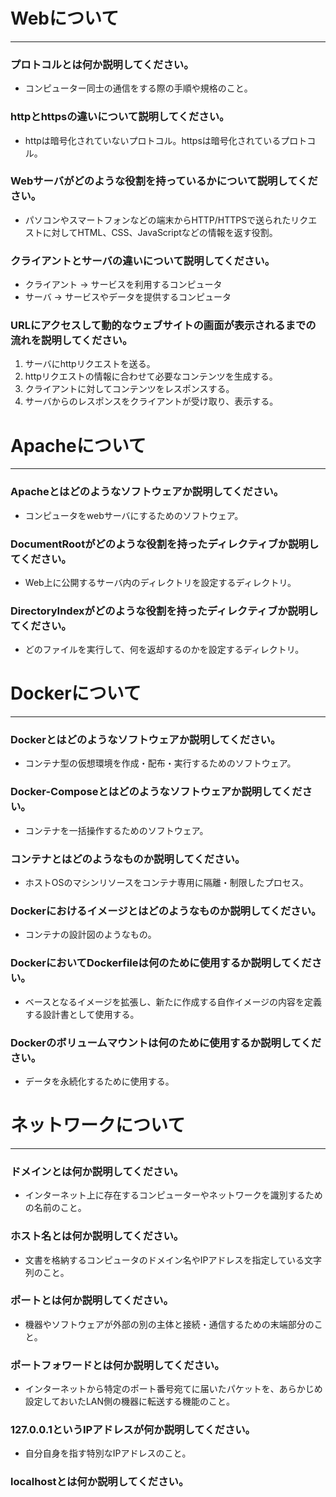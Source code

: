 # Webについて
---
### プロトコルとは何か説明してください。
- コンピューター同士の通信をする際の手順や規格のこと。


### httpとhttpsの違いについて説明してください。
- httpは暗号化されていないプロトコル。httpsは暗号化されているプロトコル。


### Webサーバがどのような役割を持っているかについて説明してください。
- パソコンやスマートフォンなどの端末からHTTP/HTTPSで送られたリクエストに対してHTML、CSS、JavaScriptなどの情報を返す役割。


### クライアントとサーバの違いについて説明してください。
- クライアント → サービスを利用するコンピュータ
- サーバ → サービスやデータを提供するコンピュータ


### URLにアクセスして動的なウェブサイトの画面が表示されるまでの流れを説明してください。
1. サーバにhttpリクエストを送る。
2. httpリクエストの情報に合わせて必要なコンテンツを生成する。
3. クライアントに対してコンテンツをレスポンスする。
4. サーバからのレスポンスをクライアントが受け取り、表示する。




# Apacheについて
---
### Apacheとはどのようなソフトウェアか説明してください。
- コンピュータをwebサーバにするためのソフトウェア。


### DocumentRootがどのような役割を持ったディレクティブか説明してください。
- Web上に公開するサーバ内のディレクトリを設定するディレクトリ。


### DirectoryIndexがどのような役割を持ったディレクティブか説明してください。
- どのファイルを実行して、何を返却するのかを設定するディレクトリ。




# Dockerについて
---
### Dockerとはどのようなソフトウェアか説明してください。
- コンテナ型の仮想環境を作成・配布・実行するためのソフトウェア。


### Docker-Composeとはどのようなソフトウェアか説明してください。
- コンテナを一括操作するためのソフトウェア。


### コンテナとはどのようなものか説明してください。
- ホストOSのマシンリソースをコンテナ専用に隔離・制限したプロセス。


### Dockerにおけるイメージとはどのようなものか説明してください。
- コンテナの設計図のようなもの。


### DockerにおいてDockerfileは何のために使用するか説明してください。
- ベースとなるイメージを拡張し、新たに作成する自作イメージの内容を定義する設計書として使用する。


### Dockerのボリュームマウントは何のために使用するか説明してください。
- データを永続化するために使用する。



# ネットワークについて
---
### ドメインとは何か説明してください。
- インターネット上に存在するコンピューターやネットワークを識別するための名前のこと。


### ホスト名とは何か説明してください。
- 文書を格納するコンピュータのドメイン名やIPアドレスを指定している文字列のこと。


### ポートとは何か説明してください。
- 機器やソフトウェアが外部の別の主体と接続・通信するための末端部分のこと。


### ポートフォワードとは何か説明してください。
- インターネットから特定のポート番号宛てに届いたパケットを、あらかじめ設定しておいたLAN側の機器に転送する機能のこと。


### 127.0.0.1というIPアドレスが何か説明してください。
- 自分自身を指す特別なIPアドレスのこと。


### localhostとは何か説明してください。




